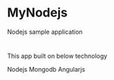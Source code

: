 # MyNodejs
Nodejs sample application

#
This app built on below technology

Nodejs
Mongodb
Angularjs
